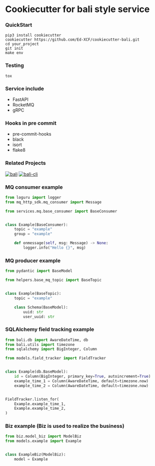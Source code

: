 # Cookiecutter for bali style service

### QuickStart
```shell
pip3 install cookiecutter
cookiecutter https://github.com/Ed-XCF/cookiecutter-bali.git
cd your_project
git init
make env
```

### Testing
```shell
tox
```

### Service include
* FastAPI
* RocketMQ
* gRPC

### Hooks in pre commit
* pre-commit-hooks
* black
* isort
* flake8

### Related Projects
[![bali](https://github-readme-stats.vercel.app/api/pin/?username=JoshYuJump&repo=bali)](https://github.com/JoshYuJump/bali)
[![bali-cli](https://github-readme-stats.vercel.app/api/pin/?username=JoshYuJump&repo=bali-cli)](https://github.com/JoshYuJump/bali-cli)

### MQ consumer example
```python
from loguru import logger
from mq_http_sdk.mq_consumer import Message

from services.mq.base_consumer import BaseConsumer


class Example(BaseConsumer):
    topic = "example"
    group = "example"

    def onmessage(self, msg: Message) -> None:
        logger.info("Hello {}", msg)
```

### MQ producer example
```python
from pydantic import BaseModel

from helpers.base_mq_topic import BaseTopic


class Example(BaseTopic):
    topic = "example"

    class Schema(BaseModel):
        uuid: str
        user_uuid: str
```

### SQLAlchemy field tracking example
```python
from bali.db import AwareDateTime, db
from bali.utils import timezone
from sqlalchemy import BigInteger, Column

from models.field_tracker import FieldTracker


class Example(db.BaseModel):
    id = Column(BigInteger, primary_key=True, autoincrement=True)
    example_time_1 = Column(AwareDateTime, default=timezone.now)
    example_time_2 = Column(AwareDateTime, default=timezone.now)


FieldTracker.listen_for(
    Example.example_time_1,
    Example.example_time_2,
)
```

### Biz example (Biz is used to realize the business)
```python
from biz.model_biz import ModelBiz
from models.example import Example


class ExampleBiz(ModelBiz):
    model = Example
```
